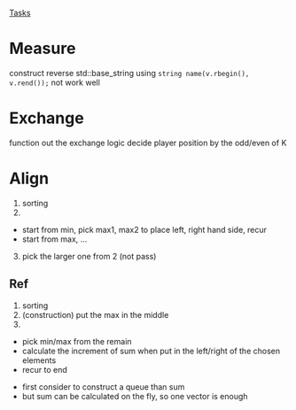 [Tasks](https://tenka1-2018-beginner.contest.atcoder.jp/assignments)
# Measure
construct reverse std::base_string using
```string name(v.rbegin(), v.rend());```
not work well

# Exchange
function out the exchange logic
decide player position by the odd/even of K

# Align
1. sorting
2. 
  - start from  min, pick max1, max2 to place left, right hand side, recur
  - start from max, ...
3. pick the larger one from 2
(not pass)

## Ref
1. sorting
2. (construction) put the max in the middle
3. 
  - pick min/max from the remain
  - calculate the increment of sum when put in the left/right of the chosen elements
  - recur to end
* first consider to construct a queue than sum
* but sum can be calculated on the fly, so one vector is enough
